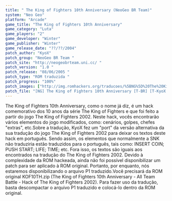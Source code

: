 ```yaml
---
title: " The King of Fighters 10th Anniversary (NeoGeo BR Team)"
system: "Neo Geo"
platform: "Arcade"
game_title: "The King of Fighters 10th Anniversary"
game_category: "Luta"
game_players: "2"
game_developer: "Winter"
game_publisher: "Winter"
game_release_date: "??/??/2004"
patch_author: "KyoX"
patch_group: "NeoGeo BR Team "
patch_site: "http://neogeobrteam.uni.cc/ "
patch_version: "1.0 "
patch_release: "08/06/2005 "
patch_type: "ROM traduzida "
patch_progress: "100%"
patch_images: ["http://img.romhackers.org/traducoes/%5BNG%5D%20The%20King%20of%20Fighters%2010th%20Anniversary%20-%20NGBRT%20-%20Title.png","http://img.romhackers.org/traducoes/%5BNG%5D%20The%20King%20of%20Fighters%2010th%20Anniversary%20-%20NGBRT%20-%201.png","http://img.romhackers.org/traducoes/%5BNG%5D%20The%20King%20of%20Fighters%2010th%20Anniversary%20-%20NGBRT%20-%202.png"]
patch_file: "[NG] The King of Fighters 10th Anniversary [T-BR] [T-KyoX G-NeoGeo BR Team] [V-1.0 P-100% A-2005].zip"
---
```

The King of Fighters 10th Anniversary, como o nome já diz, é um hack comemorativo dos 10 anos da série The King of Fighters e que foi feito a partir do jogo The King of Fighters 2002. Neste hack, vocês encontrarão vários elementos do jogo modificados, como: cenários, golpes, chefes "extras", etc.Sobre a tradução, KyoX fez um "port" da versão alternativa da sua tradução do jogo The King of Fighters 2002 para deixar os textos deste hack em português. Sendo assim, os elementos que normalmente a SNK não traduziria estão traduzidos para o português, tais como: INSERT COIN; PUSH START; LIFE; TIME; etc. Fora isso, os textos são iguais aos encontrados na tradução do The King of Fighters 2002. Devido à complexidade da ROM hackeada, ainda não foi possível disponibilizar um patch para ser aplicado à ROM original. Portanto, por enquanto, nós estaremos disponibilizando o arquivo P1 traduzido.Você precisará da ROM original KOF10TH.zip (The King of Fighters 10th Anniversary - All Team Battle - Hack of The King of Fighters 2002). Para fazer uso da tradução, basta descompactar o arquivo P1 traduzido e colocá-lo dentro da ROM original.